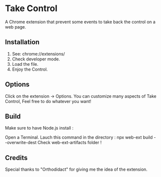 # Take Control

A Chrome extension that prevent some events to take back the control on a web page.

## Installation

1. See: chrome://extensions/
2. Check developer mode.
3. Load the file.
4. Enjoy the Control.

## Options

Click on the extension -> Options.
You can customize many aspects of Take Control,
Feel free to do whatever you want!

## Build

Make sure to have Node.js install :

Open a Terminal.
Lauch this command in the directory : npx web-ext build --overwrite-dest
Check web-ext-artifacts folder !

## Credits
Special thanks to "Orthodidact" for giving me the idea of the extension.
